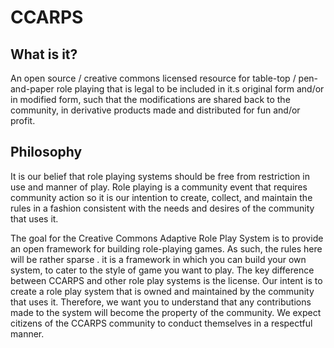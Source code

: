 CCARPS
======

What is it?
-----------

An open source / creative commons licensed resource for
table-top / pen-and-paper role playing that is legal to
be included in it.s original form and/or in modified form,
such that the modifications are shared back to the
community, in derivative products made and distributed
for fun and/or profit.

Philosophy
----------

It is our belief that role playing systems should be free
from restriction in use and manner of play. Role playing
is a community event that requires community action so it
is our intention to create, collect, and maintain the
rules in a fashion consistent with the needs and desires
of the community that uses it.

The goal for the Creative Commons Adaptive Role Play
System is to provide an open framework for building
role-playing games. As such, the rules here will be
rather sparse . it is a framework in which you can build
your own system, to cater to the style of game you want
to play. The key difference between CCARPS and other role
play systems is the license. Our intent is to create a
role play system that is owned and maintained by the
community that uses it. Therefore, we want you to understand
that any contributions made to the system will become the
property of the community. We expect citizens of the CCARPS
community to conduct themselves in a respectful manner.

